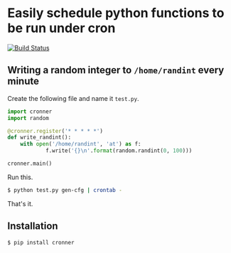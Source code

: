 # Easily schedule python functions to be run under cron

[![Build Status](https://travis-ci.org/liambuchanan/cronner.svg?branch=master)](https://travis-ci.org/liambuchanan/cronner)

## Writing a random integer to `/home/randint` every minute

Create the following file and name it `test.py`.

```python
import cronner
import random

@cronner.register('* * * * *')
def write_randint():
    with open('/home/randint', 'at') as f:
            f.write('{}\n'.format(random.randint(0, 100)))

cronner.main()
```

Run this.

```sh
$ python test.py gen-cfg | crontab -
```

That's it.

## Installation

```sh
$ pip install cronner
```
